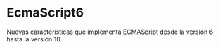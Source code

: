 # EcmaScript6
Nuevas características que implementa ECMAScript desde la versión 6 hasta la versión 10.

